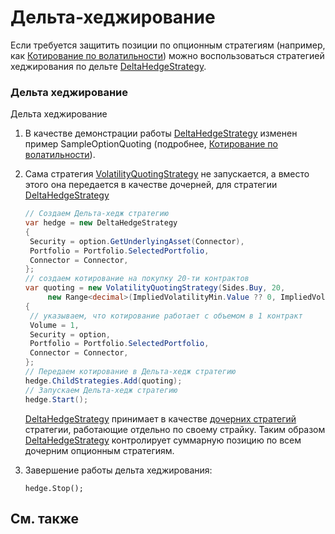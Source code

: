 # Дельта\-хеджирование

Если требуется защитить позиции по опционным стратегиям (например, как [Котирование по волатильности](OptionsQuoting.md)) можно воспользоваться стратегией хеджирования по дельте [DeltaHedgeStrategy](xref:StockSharp.Algo.Strategies.Derivatives.DeltaHedgeStrategy). 

### Дельта хеджирование

Дельта хеджирование

1. В качестве демонстрации работы [DeltaHedgeStrategy](xref:StockSharp.Algo.Strategies.Derivatives.DeltaHedgeStrategy) изменен пример SampleOptionQuoting (подробнее, [Котирование по волатильности](OptionsQuoting.md)). 
2. Сама стратегия [VolatilityQuotingStrategy](xref:StockSharp.Algo.Strategies.Derivatives.VolatilityQuotingStrategy) не запускается, а вместо этого она передается в качестве дочерней, для стратегии [DeltaHedgeStrategy](xref:StockSharp.Algo.Strategies.Derivatives.DeltaHedgeStrategy)

   ```cs
   // Создаем Дельта-хедж стратегию
   var hedge = new DeltaHedgeStrategy
   {
   	Security = option.GetUnderlyingAsset(Connector),
   	Portfolio = Portfolio.SelectedPortfolio,
   	Connector = Connector,
   };
   // создаем котирование на покупку 20-ти контрактов
   var quoting = new VolatilityQuotingStrategy(Sides.Buy, 20,
   		new Range<decimal>(ImpliedVolatilityMin.Value ?? 0, ImpliedVolatilityMax.Value ?? 100))
   {
   	// указываем, что котирование работает с объемом в 1 контракт
   	Volume = 1,
   	Security = option,
   	Portfolio = Portfolio.SelectedPortfolio,
   	Connector = Connector,
   };
   // Передаем котирование в Дельта-хедж стратегию
   hedge.ChildStrategies.Add(quoting);
   // Запускаем Дельта-хедж стратегию
   hedge.Start();
   ```

   [DeltaHedgeStrategy](xref:StockSharp.Algo.Strategies.Derivatives.DeltaHedgeStrategy) принимает в качестве [дочерних стратегий](StrategyChilds.md) стратегии, работающие отдельно по своему страйку. Таким образом [DeltaHedgeStrategy](xref:StockSharp.Algo.Strategies.Derivatives.DeltaHedgeStrategy) контролирует суммарную позицию по всем дочерним опционным стратегиям. 
3. Завершение работы дельта хеджирования: 

   ```none
   hedge.Stop();
   ```

## См. также
